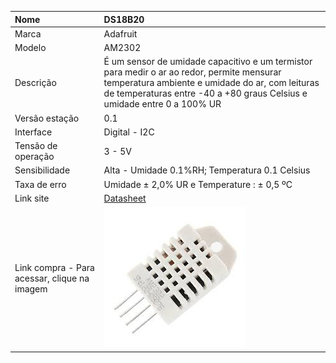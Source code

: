 | Nome | DS18B20 |
| :--- | :--- |
| Marca | Adafruit |
| Modelo | AM2302 |
| Descrição | É um sensor  de umidade capacitivo e um termistor para medir o ar ao redor, permite mensurar temperatura ambiente e umidade do ar, com leituras de temperaturas entre -40 a +80 graus Celsius e umidade entre 0 a 100% UR |
| Versão estação | 0.1 |
| Interface | Digital - I2C |
| Tensão de operação | 3 - 5V |
| Sensibilidade | Alta - Umidade 0.1%RH; Temperatura 0.1 Celsius |
| Taxa de erro | Umidade ± 2,0% UR e Temperature : ± 0,5 ºC |
| Link site | [Datasheet](https://cdn-shop.adafruit.com/datasheets/Digital+humidity+and+temperature+sensor+AM2302.pdf) |
| Link compra - Para acessar, clique na imagem | [![](/assets/dht22.jpg)](http://www.filipeflop.com/pd-137442-sensor-de-umidade-e-temperatura-am2302-dht22.html) |



